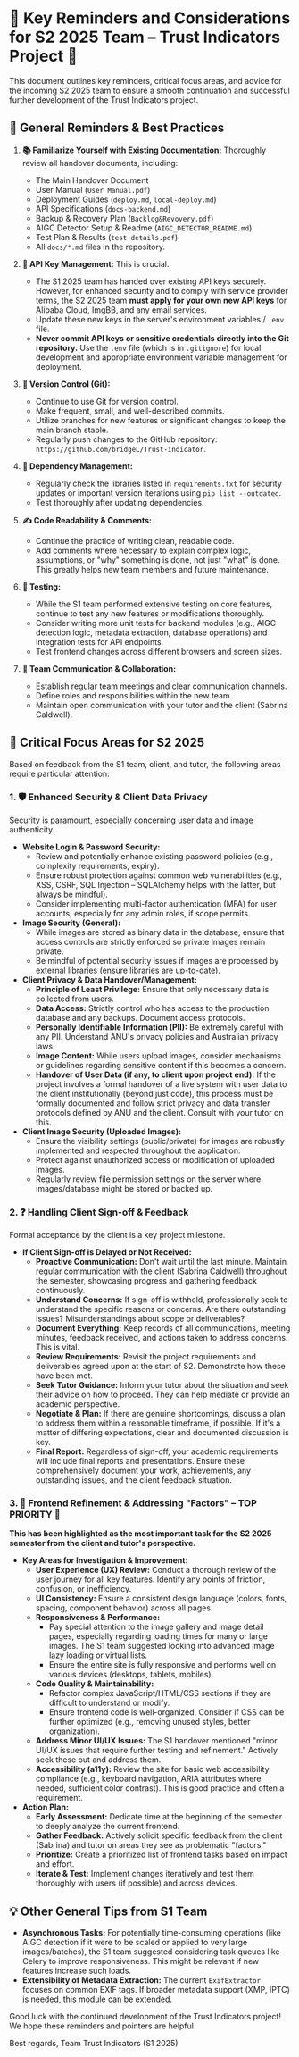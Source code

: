 # 🌟 Key Reminders and Considerations for S2 2025 Team – Trust Indicators Project 🌟

This document outlines key reminders, critical focus areas, and advice for the incoming S2 2025 team to ensure a smooth continuation and successful further development of the Trust Indicators project.

## 🚀 General Reminders & Best Practices

1.  **📚 Familiarize Yourself with Existing Documentation:** Thoroughly review all handover documents, including:
    * The Main Handover Document
    * User Manual (`User Manual.pdf`)
    * Deployment Guides (`deploy.md`, `local-deploy.md`)
    * API Specifications (`docs-backend.md`)
    * Backup & Recovery Plan (`Backlog&Revovery.pdf`)
    * AIGC Detector Setup & Readme (`AIGC_DETECTOR_README.md`)
    * Test Plan & Results (`test details.pdf`)
    * All `docs/*.md` files in the repository.

2.  **🔑 API Key Management:** This is crucial.
    * The S1 2025 team has handed over existing API keys securely. However, for enhanced security and to comply with service provider terms, the S2 2025 team **must apply for your own new API keys** for Alibaba Cloud, ImgBB, and any email services.
    * Update these new keys in the server's environment variables / `.env` file.
    * **Never commit API keys or sensitive credentials directly into the Git repository.** Use the `.env` file (which is in `.gitignore`) for local development and appropriate environment variable management for deployment.

3.  **🔄 Version Control (Git):**
    * Continue to use Git for version control.
    * Make frequent, small, and well-described commits.
    * Utilize branches for new features or significant changes to keep the main branch stable.
    * Regularly push changes to the GitHub repository: `https://github.com/bridgeL/Trust-indicator`.

4.  **🔧 Dependency Management:**
    * Regularly check the libraries listed in `requirements.txt` for security updates or important version iterations using `pip list --outdated`.
    * Test thoroughly after updating dependencies.

5.  **✍️ Code Readability & Comments:**
    * Continue the practice of writing clean, readable code.
    * Add comments where necessary to explain complex logic, assumptions, or "why" something is done, not just "what" is done. This greatly helps new team members and future maintenance.

6.  **🧪 Testing:**
    * While the S1 team performed extensive testing on core features, continue to test any new features or modifications thoroughly.
    * Consider writing more unit tests for backend modules (e.g., AIGC detection logic, metadata extraction, database operations) and integration tests for API endpoints.
    * Test frontend changes across different browsers and screen sizes.

7.  **🤝 Team Communication & Collaboration:**
    * Establish regular team meetings and clear communication channels.
    * Define roles and responsibilities within the new team.
    * Maintain open communication with your tutor and the client (Sabrina Caldwell).

## 🎯 Critical Focus Areas for S2 2025

Based on feedback from the S1 team, client, and tutor, the following areas require particular attention:

### 1. 🛡️ Enhanced Security & Client Data Privacy

Security is paramount, especially concerning user data and image authenticity.

* **Website Login & Password Security:**
    * Review and potentially enhance existing password policies (e.g., complexity requirements, expiry).
    * Ensure robust protection against common web vulnerabilities (e.g., XSS, CSRF, SQL Injection – SQLAlchemy helps with the latter, but always be mindful).
    * Consider implementing multi-factor authentication (MFA) for user accounts, especially for any admin roles, if scope permits.
* **Image Security (General):**
    * While images are stored as binary data in the database, ensure that access controls are strictly enforced so private images remain private.
    * Be mindful of potential security issues if images are processed by external libraries (ensure libraries are up-to-date).
* **Client Privacy & Data Handover/Management:**
    * **Principle of Least Privilege:** Ensure that only necessary data is collected from users.
    * **Data Access:** Strictly control who has access to the production database and any backups. Document access protocols.
    * **Personally Identifiable Information (PII):** Be extremely careful with any PII. Understand ANU's privacy policies and Australian privacy laws.
    * **Image Content:** While users upload images, consider mechanisms or guidelines regarding sensitive content if this becomes a concern.
    * **Handover of User Data (if any, to client upon project end):** If the project involves a formal handover of a live system with user data to the client institutionally (beyond just code), this process must be formally documented and follow strict privacy and data transfer protocols defined by ANU and the client. Consult with your tutor on this.
* **Client Image Security (Uploaded Images):**
    * Ensure the visibility settings (public/private) for images are robustly implemented and respected throughout the application.
    * Protect against unauthorized access or modification of uploaded images.
    * Regularly review file permission settings on the server where images/database might be stored or backed up.

### 2. ❓ Handling Client Sign-off & Feedback

Formal acceptance by the client is a key project milestone.

* **If Client Sign-off is Delayed or Not Received:**
    * **Proactive Communication:** Don't wait until the last minute. Maintain regular communication with the client (Sabrina Caldwell) throughout the semester, showcasing progress and gathering feedback continuously.
    * **Understand Concerns:** If sign-off is withheld, professionally seek to understand the specific reasons or concerns. Are there outstanding issues? Misunderstandings about scope or deliverables?
    * **Document Everything:** Keep records of all communications, meeting minutes, feedback received, and actions taken to address concerns. This is vital.
    * **Review Requirements:** Revisit the project requirements and deliverables agreed upon at the start of S2. Demonstrate how these have been met.
    * **Seek Tutor Guidance:** Inform your tutor about the situation and seek their advice on how to proceed. They can help mediate or provide an academic perspective.
    * **Negotiate & Plan:** If there are genuine shortcomings, discuss a plan to address them within a reasonable timeframe, if possible. If it's a matter of differing expectations, clear and documented discussion is key.
    * **Final Report:** Regardless of sign-off, your academic requirements will include final reports and presentations. Ensure these comprehensively document your work, achievements, any outstanding issues, and the client feedback situation.

### 3. 🎨 Frontend Refinement & Addressing "Factors" – TOP PRIORITY 🌟

**This has been highlighted as the most important task for the S2 2025 semester from the client and tutor's perspective.**


* **Key Areas for Investigation & Improvement:**
    * **User Experience (UX) Review:** Conduct a thorough review of the user journey for all key features. Identify any points of friction, confusion, or inefficiency.
    * **UI Consistency:** Ensure a consistent design language (colors, fonts, spacing, component behavior) across all pages.
    * **Responsiveness & Performance:**
        * Pay special attention to the image gallery and image detail pages, especially regarding loading times for many or large images. The S1 team suggested looking into advanced image lazy loading or virtual lists.
        * Ensure the entire site is fully responsive and performs well on various devices (desktops, tablets, mobiles).
    * **Code Quality & Maintainability:**
        * Refactor complex JavaScript/HTML/CSS sections if they are difficult to understand or modify.
        * Ensure frontend code is well-organized. Consider if CSS can be further optimized (e.g., removing unused styles, better organization).
    * **Address Minor UI/UX Issues:** The S1 handover mentioned "minor UI/UX issues that require further testing and refinement." Actively seek these out and address them.
    * **Accessibility (a11y):** Review the site for basic web accessibility compliance (e.g., keyboard navigation, ARIA attributes where needed, sufficient color contrast). This is good practice and often a requirement.
* **Action Plan:**
    * **Early Assessment:** Dedicate time at the beginning of the semester to deeply analyze the current frontend.
    * **Gather Feedback:** Actively solicit specific feedback from the client (Sabrina) and tutor  on areas they see as problematic "factors."
    * **Prioritize:** Create a prioritized list of frontend tasks based on impact and effort.
    * **Iterate & Test:** Implement changes iteratively and test them thoroughly with users (if possible) and across devices.

## 💡 Other General Tips from S1 Team

* **Asynchronous Tasks:** For potentially time-consuming operations (like AIGC detection if it were to be scaled or applied to very large images/batches), the S1 team suggested considering task queues like Celery to improve responsiveness. This might be relevant if new features increase such loads.
* **Extensibility of Metadata Extraction:** The current `ExifExtractor` focuses on common EXIF tags. If broader metadata support (XMP, IPTC) is needed, this module can be extended.

Good luck with the continued development of the Trust Indicators project! We hope these reminders and pointers are helpful.

Best regards,
Team Trust Indicators (S1 2025)